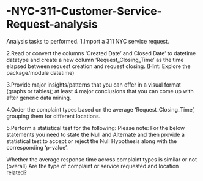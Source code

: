 # -NYC-311-Customer-Service-Request-analysis

Analysis tasks to performed.
1.Import a 311 NYC service request.

2.Read or convert the columns ‘Created Date’ and Closed Date’ to datetime datatype and create a new column ‘Request_Closing_Time’ as the time elapsed between request creation and request closing. (Hint: Explore the package/module datetime)

3.Provide major insights/patterns that you can offer in a visual format (graphs or tables); at least 4 major conclusions that you can come up with after generic data mining.

4.Order the complaint types based on the average ‘Request_Closing_Time’, grouping them for different locations.

5.Perform a statistical test for the following: Please note: For the below statements you need to state the Null and Alternate and then provide a statistical test to accept or reject the Null Hypothesis along with the corresponding ‘p-value’.

Whether the average response time across complaint types is similar or not (overall) Are the type of complaint or service requested and location related?


